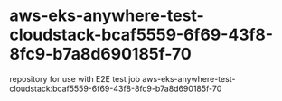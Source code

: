 # aws-eks-anywhere-test-cloudstack-bcaf5559-6f69-43f8-8fc9-b7a8d690185f-70
repository for use with E2E test job aws-eks-anywhere-test-cloudstack:bcaf5559-6f69-43f8-8fc9-b7a8d690185f-70
